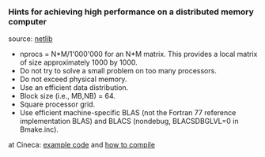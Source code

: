 ### Hints for achieving high performance on a distributed memory computer

source: [netlib](http://netlib.org/scalapack/slug/node106.html#SECTION04511000000000000000)

- nprocs = N\*M/1'000'000 for an N\*M matrix. This provides a local matrix of size approximately 1000 by 1000.  
- Do not try to solve a small problem on too many processors. 
- Do not exceed physical memory. 
- Use an efficient data distribution. 
- Block size (i.e., MB,NB) = 64.  
- Square processor grid.
- Use efficient machine-specific BLAS (not the Fortran 77 reference implementation BLAS) and BLACS (nondebug, BLACSDBGLVL=0 in Bmake.inc).

at Cineca: [example code](http://www.hpc.cineca.it/content/scalapack-solution-0) and [how to compile](https://hpc-forge.cineca.it/files/ScuolaCalcoloParallelo_WebDAV/public/anno-2016/12_Advanced_School/scalapack_short.pdf)